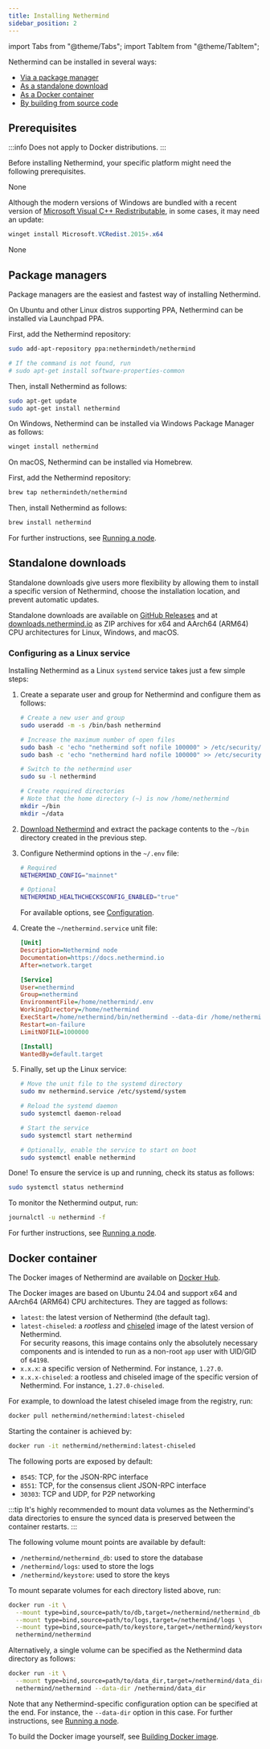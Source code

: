 ```yaml
---
title: Installing Nethermind
sidebar_position: 2
---
```


import Tabs from "@theme/Tabs";
import TabItem from "@theme/TabItem";

Nethermind can be installed in several ways:

- [Via a package manager](#package-managers)
- [As a standalone download](#standalone-downloads)
- [As a Docker container](#docker-container)
- [By building from source code](../developers/building-from-source.md)

## Prerequisites

:::info
Does not apply to Docker distributions.
:::

Before installing Nethermind, your specific platform might need the following prerequisites.

<Tabs groupId="os">
<TabItem value="linux" label="Linux">None</TabItem>
<TabItem value="windows" label="Windows">

Although the modern versions of Windows are bundled with a recent version of [Microsoft Visual C++ Redistributable](https://aka.ms/vcredist), in some cases, it may need an update:

```powershell
winget install Microsoft.VCRedist.2015+.x64
```

</TabItem>
<TabItem value="macos" label="macOS">None</TabItem>
</Tabs>

## Package managers

Package managers are the easiest and fastest way of installing Nethermind.

<Tabs groupId="os">
<TabItem value="linux" label="Linux">

On Ubuntu and other Linux distros supporting PPA, Nethermind can be installed via Launchpad PPA.

First, add the Nethermind repository:

```bash
sudo add-apt-repository ppa:nethermindeth/nethermind

# If the command is not found, run
# sudo apt-get install software-properties-common
```

Then, install Nethermind as follows:

```bash
sudo apt-get update
sudo apt-get install nethermind
```

</TabItem>
<TabItem value="windows" label="Windows">

On Windows, Nethermind can be installed via Windows Package Manager as follows:

```powershell
winget install nethermind
```

</TabItem>
<TabItem value="macos" label="macOS">

On macOS, Nethermind can be installed via Homebrew.

First, add the Nethermind repository:

```sh
brew tap nethermindeth/nethermind
```

Then, install Nethermind as follows:

```sh
brew install nethermind
```

</TabItem>
</Tabs>

For further instructions, see [Running a node](running-node/running-node.md).

## Standalone downloads

Standalone downloads give users more flexibility by allowing them to install a specific version of Nethermind, choose the installation location, and prevent automatic updates.

Standalone downloads are available on [GitHub Releases](https://github.com/NethermindEth/nethermind/releases) and at [downloads.nethermind.io](https://downloads.nethermind.io) as ZIP archives for x64 and AArch64 (ARM64) CPU architectures for Linux, Windows, and macOS.

### Configuring as a Linux service

Installing Nethermind as a Linux `systemd` service takes just a few simple steps:

1. Create a separate user and group for Nethermind and configure them as follows:

   ```bash
   # Create a new user and group
   sudo useradd -m -s /bin/bash nethermind

   # Increase the maximum number of open files
   sudo bash -c 'echo "nethermind soft nofile 100000" > /etc/security/limits.d/nethermind.conf'
   sudo bash -c 'echo "nethermind hard nofile 100000" >> /etc/security/limits.d/nethermind.conf'

   # Switch to the nethermind user
   sudo su -l nethermind

   # Create required directories
   # Note that the home directory (~) is now /home/nethermind
   mkdir ~/bin
   mkdir ~/data
   ```

2. [Download Nethermind](#standalone-downloads) and extract the package contents to the `~/bin` directory created in the previous step.
3. Configure Nethermind options in the `~/.env` file:

   ```bash title="~/.env"
   # Required
   NETHERMIND_CONFIG="mainnet"

   # Optional
   NETHERMIND_HEALTHCHECKSCONFIG_ENABLED="true"
   ```

   For available options, see [Configuration](../fundamentals/configuration.md).

4. Create the `~/nethermind.service` unit file:

   ```ini title="~/nethermind.service"
   [Unit]
   Description=Nethermind node
   Documentation=https://docs.nethermind.io
   After=network.target

   [Service]
   User=nethermind
   Group=nethermind
   EnvironmentFile=/home/nethermind/.env
   WorkingDirectory=/home/nethermind
   ExecStart=/home/nethermind/bin/nethermind --data-dir /home/nethermind/data
   Restart=on-failure
   LimitNOFILE=1000000

   [Install]
   WantedBy=default.target
   ```

5. Finally, set up the Linux service:

   ```bash
   # Move the unit file to the systemd directory
   sudo mv nethermind.service /etc/systemd/system

   # Reload the systemd daemon
   sudo systemctl daemon-reload

   # Start the service
   sudo systemctl start nethermind

   # Optionally, enable the service to start on boot
   sudo systemctl enable nethermind
   ```

Done! To ensure the service is up and running, check its status as follows:

```bash
sudo systemctl status nethermind
```

To monitor the Nethermind output, run:

```bash
journalctl -u nethermind -f
```

For further instructions, see [Running a node](running-node/running-node.md).

## Docker container

The Docker images of Nethermind are available on [Docker Hub](https://hub.docker.com/r/nethermind/nethermind).

The Docker images are based on Ubuntu 24.04 and support x64 and AArch64 (ARM64) CPU architectures. They are tagged as follows:

- `latest`: the latest version of Nethermind (the default tag).
- `latest-chiseled`: a _rootless_ and [chiseled](https://ubuntu.com/engage/chiselled-ubuntu-images-for-containers) image of the latest version of Nethermind.\
  For security reasons, this image contains only the absolutely necessary components and is intended to run as a non-root `app` user with UID/GID of `64198`.
- `x.x.x`: a specific version of Nethermind. For instance, `1.27.0`.
- `x.x.x-chiseled`: a rootless and chiseled image of the specific version of Nethermind. For instance, `1.27.0-chiseled`.

For example, to download the latest chiseled image from the registry, run:

```bash
docker pull nethermind/nethermind:latest-chiseled
```

Starting the container is achieved by:

```bash
docker run -it nethermind/nethermind:latest-chiseled
```

The following ports are exposed by default:

- `8545`: TCP, for the JSON-RPC interface
- `8551`: TCP, for the consensus client JSON-RPC interface
- `30303`: TCP and UDP, for P2P networking

:::tip
It's highly recommended to mount data volumes as the Nethermind's data directories to ensure the synced data is preserved between the container restarts.
:::

The following volume mount points are available by default:

- `/nethermind/nethermind_db`: used to store the database
- `/nethermind/logs`: used to store the logs
- `/nethermind/keystore`: used to store the keys

To mount separate volumes for each directory listed above, run:

```bash
docker run -it \
  --mount type=bind,source=path/to/db,target=/nethermind/nethermind_db \
  --mount type=bind,source=path/to/logs,target=/nethermind/logs \
  --mount type=bind,source=path/to/keystore,target=/nethermind/keystore \
  nethermind/nethermind
```

Alternatively, a single volume can be specified as the Nethermind data directory as follows:

```bash
docker run -it \
  --mount type=bind,source=path/to/data_dir,target=/nethermind/data_dir \
  nethermind/nethermind --data-dir /nethermind/data_dir
```

Note that any Nethermind-specific configuration option can be specified at the end. For instance, the `--data-dir` option in this case. For further instructions, see [Running a node](running-node/running-node.md).

To build the Docker image yourself, see [Building Docker image](../developers/building-from-source.md#building-docker-image).

